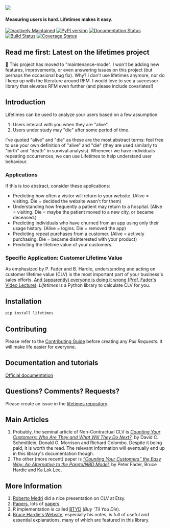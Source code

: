 ![](http://i.imgur.com/7s3jqZM.png)

#### Measuring users is hard. Lifetimes makes it easy.
[![Inactively Maintained](https://img.shields.io/badge/Maintenance%20Level-Inactively%20Maintained-yellowgreen.svg)](https://gist.github.com/cheerfulstoic/d107229326a01ff0f333a1d3476e068d)
[![PyPI version](https://badge.fury.io/py/Lifetimes.svg)](https://badge.fury.io/py/Lifetimes)
[![Documentation Status](https://readthedocs.org/projects/lifetimes/badge/?version=latest)](http://lifetimes.readthedocs.io/en/latest/?badge=latest)
[![Build Status](https://travis-ci.org/CamDavidsonPilon/lifetimes.svg?branch=master)](https://travis-ci.org/CamDavidsonPilon/lifetimes)
[![Coverage Status](https://coveralls.io/repos/CamDavidsonPilon/lifetimes/badge.svg?branch=master)](https://coveralls.io/r/CamDavidsonPilon/lifetimes?branch=master)


## Read me first: Latest on the lifetimes project

👋 This project has moved to "maintenance-mode". I won't be adding new features, improvements, or even answering issues on this project (but perhaps the occasional bug fix). Why? I don't use lifetimes anymore, nor do I keep up with the literature around RFM. I would love to see a successor library that elevates RFM even further (and please include covariates!)


## Introduction

Lifetimes can be used to analyze your users based on a few assumption:

1. Users interact with you when they are "alive".
2. Users under study may "die" after some period of time.

I've quoted "alive" and "die" as these are the most abstract terms: feel free to use your own definition of "alive" and "die" (they are used similarly to "birth" and "death" in survival analysis). Whenever we have individuals repeating occurrences, we can use Lifetimes to help understand user behaviour.

### Applications

If this is too abstract, consider these applications:

 - Predicting how often a visitor will return to your website. (Alive = visiting. Die = decided the website wasn't for them)
 - Understanding how frequently a patient may return to a hospital. (Alive = visiting. Die = maybe the patient moved to a new city, or became deceased.)
 - Predicting individuals who have churned from an app using only their usage history. (Alive = logins. Die = removed the app)
 - Predicting repeat purchases from a customer. (Alive = actively purchasing. Die = became disinterested with your product)
 - Predicting the lifetime value of your customers.

### Specific Application: Customer Lifetime Value

As emphasized by P. Fader and B. Hardie, understanding and acting on customer lifetime value (CLV) is the most important part of your business's sales efforts. [And (apparently) everyone is doing it wrong (Prof. Fader's Video Lecture)](https://www.youtube.com/watch?v=guj2gVEEx4s). *Lifetimes* is a Python library to calculate CLV for you.

## Installation

```bash
pip install lifetimes
```

## Contributing

Please refer to the [Contributing Guide](https://github.com/CamDavidsonPilon/lifetimes/blob/master/CONTRIBUTING.md) before creating any *Pull Requests*. It will make life easier for everyone.

## Documentation and tutorials
[Official documentation](http://lifetimes.readthedocs.io/en/latest/)


## Questions? Comments? Requests?

Please create an issue in the [lifetimes repository](https://github.com/CamDavidsonPilon/lifetimes).

## Main Articles

1. Probably, the seminal article of Non-Contractual CLV is [*Counting Your Customers: Who Are They and What Will They Do Next?*](https://www.jstor.org/stable/2631608?seq=1#page_scan_tab_contents), by David C. Schmittlein, Donald G. Morrison and Richard Colombo. Despite it being paid, it is worth the read. The relevant information will eventually end up in this library's documentation though.
1. The other (more recent) paper is [*“Counting Your Customers” the Easy Way:
An Alternative to the Pareto/NBD Model*](http://brucehardie.com/papers/018/fader_et_al_mksc_05.pdf), by Peter Fader, Bruce Hardie and Ka Lok Lee.

## More Information

1. [Roberto Medri](http://cdn.oreillystatic.com/en/assets/1/event/85/Case%20Study_%20What_s%20a%20Customer%20Worth_%20Presentation.pdf) did a nice presentation on CLV at Etsy.
1. [Papers](http://mktg.uni-svishtov.bg/ivm/resources/Counting_Your_Customers.pdf), lots of [papers](http://brucehardie.com/notes/009/pareto_nbd_derivations_2005-11-05.pdf).
1. R implementation is called [BTYD](http://cran.r-project.org/web/packages/BTYD/vignettes/BTYD-walkthrough.pdf) (*Buy 'Til You Die*).
1. [Bruce Hardie's Website](http://brucehardie.com/), especially his notes, is full of useful and essential explanations, many of which are featured in this library.
